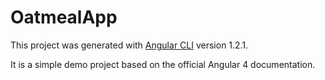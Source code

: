 # OatmealApp

This project was generated with [Angular CLI](https://github.com/angular/angular-cli) version 1.2.1.

It is a simple demo project based on the official Angular 4 documentation.
